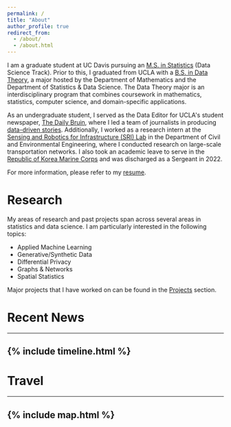```yaml
---
permalink: /
title: "About"
author_profile: true
redirect_from: 
  - /about/
  - /about.html
---
```


I am a graduate student at UC Davis pursuing an [M.S. in Statistics](https://statistics.ucdavis.edu/) (Data Science Track). Prior to this, I graduated from UCLA with a [B.S. in Data Theory](https://datatheory.ucla.edu/learning/), a major hosted by the Department of Mathematics and the Department of Statistics & Data Science. The Data Theory major is an interdisciplinary program that combines coursework in mathematics, statistics, computer science, and domain-specific applications.

As an undergraduate student, I served as the Data Editor for UCLA's student newspaper, [The Daily Bruin](https://dailybruin.com/), where I led a team of journalists in producing [data-driven stories](https://stack.dailybruin.com/). Additionally, I worked as a research intern at the [Sensing and Robotics for Infrastructure (SRI) Lab](https://sri-lab.seas.ucla.edu/) in the Department of Civil and Environmental Engineering, where I conducted research on large-scale transportation networks. I also took an academic leave to serve in the [Republic of Korea Marine Corps](https://www.rokmc.mil.kr:10005/index.do) and was discharged as a Sergeant in 2022.

For more information, please refer to my [resume](http://cjunwon.github.io/files/Junwon_Choi_resume.pdf).

Research
===

My areas of research and past projects span across several areas in statistics and data science. I am particularly interested in the following topics:

- Applied Machine Learning
- Generative/Synthetic Data
- Differential Privacy
- Graphs & Networks
- Spatial Statistics

Major projects that I have worked on can be found in the [Projects](http://cjunwon.github.io/projects/) section.

Recent News
===
---
{% include timeline.html %}
---


Travel
===
---
{% include map.html %}
---